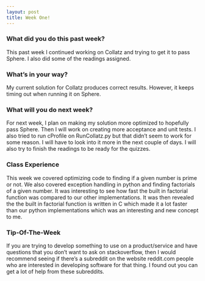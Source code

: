 ```yaml
---
layout: post
title: Week One!
---
```


### What did you do this past week?

This past week I continued working on Collatz and trying to get it to pass Sphere. I also did some of the readings assigned.

### What’s in your way?

My current solution for Collatz produces correct results. However, it keeps timing out when running it on Sphere.

### What will you do next week?

For next week, I plan on making my solution more optimized to hopefully pass Sphere. Then I will work on creating more acceptance and unit tests. I also tried to run cProfile on RunCollatz.py but that didn’t seem to work for some reason. I will have to look into it more in the next couple of days. I will also try to finish the readings to be ready for the quizzes.


### Class Experience 

This week we covered optimizing code to finding if a given number is prime or not. We also covered exception handling in python and finding factorials of a given number. It was interesting to see how fast the built in factorial function was compared to our other implementations. It was then revealed the the built in factorial function is written in C which made it a lot faster than our python implementations which was an interesting and new concept to me.

### Tip-Of-The-Week

If you are trying to develop something to use on a product/service and have questions that you don’t want to ask on stackoverflow, then I would recommend seeing if there’s a subreddit on the website reddit.com people who are interested in developing software for that thing. I found out you can get a lot of help from these subreddits. 

